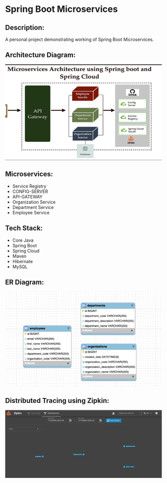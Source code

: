 # Spring Boot Microservices
## Description:
A personal project demonstrating working of Spring Boot Microservices.

## Architecture Diagram:
![img_2.png](images/img_2.png)

## Microservices:
* Service Registry
* CONFIG-SERVER
* API-GATEWAY
* Organization Service
* Department Service
* Employee Service

## Tech Stack:
* Core Java
* Spring Boot
* Spring Cloud
* Maven
* Hibernate
* MySQL

## ER Diagram:
![img_1.png](images/img_1.png)

## Distributed Tracing using Zipkin:

![img.png](images/img.png)